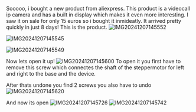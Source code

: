 Sooooo, i bought a new product from aliexpress. This product is a videocall ip camera and has a built in display which makes it even more interesting. I saw it on sale for only 15 euros so i bought it inmideatly. It arrived pretty quickly in just 8 days!
This is the product.
![IMG20241207145552](https://github.com/user-attachments/assets/f4c826eb-b537-44ae-9c53-06d55671d8cf)

![IMG20241207145545](https://github.com/user-attachments/assets/88233d62-d0c9-409a-8efc-539c1fa33dba)

![IMG20241207145549](https://github.com/user-attachments/assets/0afc4b3e-8bf8-4da4-bc9b-35f6d8063038)

Now lets open it up!
![IMG20241207145600](https://github.com/user-attachments/assets/3fb8aa26-ebd5-4865-85c3-756bd1ff7bec)
To open it you first have to remove this screw which connectes the shaft of the steppermotor for left and right to the base and the device.

After thats undone you find 2 screws you also have to undo
![IMG20241207145620](https://github.com/user-attachments/assets/0fec1280-3088-403e-a756-800e7d909130)

And now its open
![IMG20241207145726](https://github.com/user-attachments/assets/922c42ec-83d9-4657-b949-b52952c62a6c)
![IMG20241207145742](https://github.com/user-attachments/assets/1f923392-02ef-4b4b-ba70-f672d2225901)

